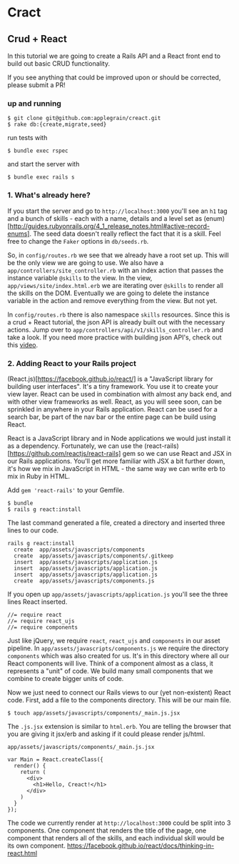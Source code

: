 # Cract
## Crud + React

In this tutorial we are going to create a Rails API and a React front end to build
out basic CRUD functionality.

If you see anything that could be improved upon or should be corrected, please submit a PR!

### up and running

```
$ git clone git@github.com:applegrain/creact.git
$ rake db:{create,migrate,seed}
```

run tests with

```
$ bundle exec rspec
```

and start the server with

```
$ bundle exec rails s
```

### 1. What's already here?

If you start the server and go to `http://localhost:3000` you'll see an `h1` tag
and a bunch of skills - each with a name, details and a level set as (enum)[http://guides.rubyonrails.org/4_1_release_notes.html#active-record-enums]. The seed data doesn't
really reflect the fact that it is a skill. Feel free to change the `Faker` options
in `db/seeds.rb`.

So, in `config/routes.rb` we see that we already have a root set up. This will be the
only view we are going to use. We also have a `app/controllers/site_controller.rb` with
an index action that passes the instance variable `@skills` to the view. In the view,
`app/views/site/index.html.erb` we are iterating over `@skills` to render all the
skills on the DOM. Eventually we are going to delete the instance variable in the action
and remove everything from the view. But not yet.

In `config/routes.rb` there is also namespace `skills` resources. Since this is a crud + React
tutorial, the json API is already built out with the necessary actions. Jump over to
`app/controllers/api/v1/skills_controller.rb` and take a look. If you need more practice
with building json API's, check out this [video](https://vimeo.com/134915023).

### 2. Adding React to your Rails project

(React.js)[https://facebook.github.io/react/] is a "JavaScript library for building user interfaces". It's a tiny framework. You use it to create your view layer. React can be used in combination with almost any back
end, and with other view frameworks as well. React, as you will seee soon, can be sprinkled in
anywhere in your Rails application. React can be used for a search bar, be part of the nav
bar or the entire page can be build using React.

React is a JavaScript library and in Node applications we would just install it as a dependency. Fortunately, we can use the (react-rails)[https://github.com/reactjs/react-rails] gem so we can use React and JSX in our Rails applications. You'll get more familiar with JSX a bit further down, it's how we mix in JavaScript in HTML - the same way we can write erb to mix in Ruby in HTML.

Add `gem 'react-rails'` to your Gemfile.

```
$ bundle
$ rails g react:install
```

The last command generated a file, created a directory and inserted three lines to our code.

```
rails g react:install
  create  app/assets/javascripts/components
  create  app/assets/javascripts/components/.gitkeep
  insert  app/assets/javascripts/application.js
  insert  app/assets/javascripts/application.js
  insert  app/assets/javascripts/application.js
  create  app/assets/javascripts/components.js
```

If you open up `app/assets/javascripts/application.js` you'll see the three lines React inserted.

```
//= require react
//= require react_ujs
//= require components
```

Just like jQuery, we require `react`, `react_ujs` and `components` in our asset pipeline. In `app/assets/javascripts/components.js` we require the directory `components` which was also created for us. It's in this directory where all our React components will live. Think of a component almost as a class, it represents a "unit" of code. We build many small components that we combine to create bigger units of code.

Now we just need to connect our Rails views to our (yet non-existent) React code. First, add a file to the components directory. This will be our main file.   

```
$ touch app/assets/javascripts/components/_main.js.jsx
```

The `.js.jsx` extension is similar to `html.erb`. You are telling the browser that you are giving it jsx/erb and asking if it could please render js/html.

```
app/assets/javascripts/components/_main.js.jsx

var Main = React.createClass({
  render() {
    return (
      <div>
        <h1>Hello, Creact!</h1>
      </div>
    )
  }
});
```


The code we currently render at `http://localhost:3000` could be split into 3 components. One component that renders the title of the page, one component that renders all of the skills, and each individual skill would be its own component. https://facebook.github.io/react/docs/thinking-in-react.html
